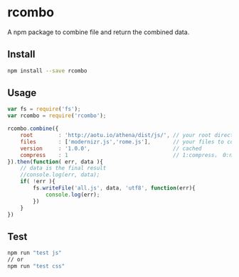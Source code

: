 # rcombo

A npm package to combine file and return the combined data.

## Install

```bash
npm install --save rcombo
```

## Usage

```javascript
var fs = require('fs');
var rcombo = require('rcombo');

rcombo.combine({
    root        : 'http://aotu.io/athena/dist/js/', // your root directory
    files       : ['modernizr.js','rome.js'],       // your files to combine
    version     : '1.0.0',                          // cached
    compress    : 1                                 // 1:compress， 0:no compress
}).then(function( err, data ){
    // data is the final result
    //console.log(err, data);
    if( !err ){
        fs.writeFile('all.js', data, 'utf8', function(err){
            console.log(err);
        })
    }
})
```

## Test

```bash
npm run "test js"
// or
npm run "test css"
```